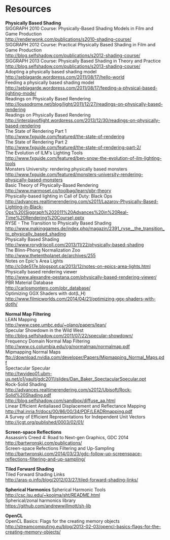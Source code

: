 Resources
=========


**Physically Based Shading**  
SIGGRAPH 2010 Course: Physically-Based Shading Models in Film and Game Production  
http://renderwonk.com/publications/s2010-shading-course/  
SIGGRAPH 2012 Course: Practical Physically Based Shading in Film and Game Production  
http://blog.selfshadow.com/publications/s2012-shading-course/  
SIGGRAPH 2013 Course: Physically Based Shading in Theory and Practice  
http://blog.selfshadow.com/publications/s2013-shading-course/  
Adopting a physically based shading model  
http://seblagarde.wordpress.com/2011/08/17/hello-world  
Feeding a physically based shading model  
http://seblagarde.wordpress.com/2011/08/17/feeding-a-physical-based-lighting-mode/  
Readings on Physically Based Rendering  
http://lousodrome.net/blog/light/2011/12/27/readings-on-physically-based-rendering  
Readings on Physically Based Rendering  
http://interplayoflight.wordpress.com/2013/12/30/readings-on-physically-based-rendering  
The State of Rendering Part 1  
http://www.fxguide.com/featured/the-state-of-rendering  
The State of Rendering Part 2  
http://www.fxguide.com/featured/the-state-of-rendering-part-2/  
The Evolution of ILM's Lighting Tools  
http://www.fxguide.com/featured/ben-snow-the-evolution-of-ilm-lighting-tools  
Monsters University: rendering physically based monsters  
http://www.fxguide.com/featured/monsters-university-rendering-physically-based-monsters  
Basic Theory of Physically-Based Rendering  
http://www.marmoset.co/toolbag/learn/pbr-theory  
Physically-based lighting in Call of Duty: Black Ops  
http://advances.realtimerendering.com/s2011/Lazarov-Physically-Based-Lighting-in-Black-Ops%20(Siggraph%202011%20Advances%20in%20Real-Time%20Rendering%20Course).pptx  
RYSE - The Transition to Physically Based Shading  
http://www.makinggames.de/index.php/magazin/2391_ryse__the_transition_to_physically_based_shading  
Physically Based Shading  
http://www.rorydriscoll.com/2013/11/22/physically-based-shading  
The Blinn-Phong Normalization Zoo  
http://www.thetenthplanet.de/archives/255  
Notes on Epic's Area Lights  
http://c0de517e.blogspot.ca/2013/12/notes-on-epics-area-lights.html  
Physically based rendering viewer  
http://www.alexandre-pestana.com/physically-based-rendering-viewer/  
PBR Material Database  
http://carlosmontero.com/pbr_database/  
Optimizing GGX Shaders with dot(L,H)  
http://www.filmicworlds.com/2014/04/21/optimizing-ggx-shaders-with-dotlh/  
  
**Normal Map Filtering**  
LEAN Mapping  
http://www.csee.umbc.edu/~olano/papers/lean/  
Specular Showdown in the Wild West  
http://blog.selfshadow.com/2011/07/22/specular-showdown/  
Frequency Domain Normal Map Filtering  
http://www.cs.columbia.edu/cg/normalmap/normalmap.pdf  
Mipmapping Normal Maps  
ftp://download.nvidia.com/developer/Papers/Mipmapping_Normal_Maps.pdf  
Spectacular Specular  
http://twvideo01.ubm-us.net/o1/vault/gdc2011/slides/Dan_Baker_SpectacularSpecular.ppt  
Rock-Solid Shading  
http://advances.realtimerendering.com/s2012/Ubisoft/Rock-Solid%20Shading.pdf  
http://blog.selfshadow.com/sandbox/diffuse_aa.html  
Linear Efficient Antialiased Displacement and Reflectance Mapping  
http://hal.inria.fr/docs/00/86/00/34/PDF/LEADRmapping.pdf  
A Survey of Efficient Representations for Independent Unit Vectors  
http://jcgt.org/published/0003/02/01/  
  
**Screen-space Reflections**  
Assassin’s Creed 4: Road to Next-gen Graphics, GDC 2014  
http://bartwronski.com/publications/  
Screen-space Refections Filtering and Up-Sampling  
http://bartwronski.com/2014/03/23/gdc-follow-up-screenspace-reflections-filtering-and-up-sampling/
  
**Tiled Forward Shading**  
Tiled Forward Shading Links  
http://aras-p.info/blog/2012/03/27/tiled-forward-shading-links/  
  
**Spherical Harmonics**
Spherical Harmonic Tools  
http://csc.lsu.edu/~kooima/sht/README.html  
Spherical/zonal harmonics library  
https://github.com/andrewwillmott/sh-lib  
  
**OpenCL**  
OpenCL Basics: Flags for the creating memory objects  
http://streamcomputing.eu/blog/2013-02-03/opencl-basics-flags-for-the-creating-memory-objects/  
